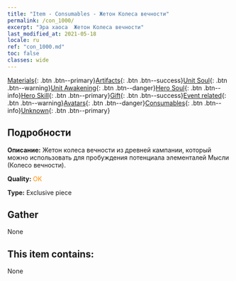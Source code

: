 ```yaml
---
title: "Item - Consumables - Жетон Колеса вечности"
permalink: /con_1000/
excerpt: "Эра хаоса  Жетон Колеса вечности"
last_modified_at: 2021-05-18
locale: ru
ref: "con_1000.md"
toc: false
classes: wide
---
```

 [Materials](/ItemsRU/){: .btn .btn--primary}[Artifacts](/ItemsRU/Artifacts/){: .btn .btn--success}[Unit Soul](/ItemsRU/UnitSoul/){: .btn .btn--warning}[Unit Awakening](/ItemsRU/UnitAwakening/){: .btn .btn--danger}[Hero Soul](/ItemsRU/HeroSoul/){: .btn .btn--info}[Hero Skill](/ItemsRU/HeroSkill/){: .btn .btn--primary}[Gift](/ItemsRU/Gift/){: .btn .btn--success}[Event related](/ItemsRU/Events/){: .btn .btn--warning}[Avatars](/ItemsRU/Avatars/){: .btn .btn--danger}[Consumables](/ItemsRU/Consumables/){: .btn .btn--info}[Unknown](/ItemsRU/Unknown/){: .btn .btn--primary}

## Подробности
 **Описание:** Жетон колеса вечности из древней кампании, который можно использовать для пробуждения потенциала элементалей Мысли (Колесо вечности).

 **Quality:** <span style="color: #FF8C00">OK</span>

 **Type:** Exclusive piece

## Gather

  None

## This item contains:

  None

